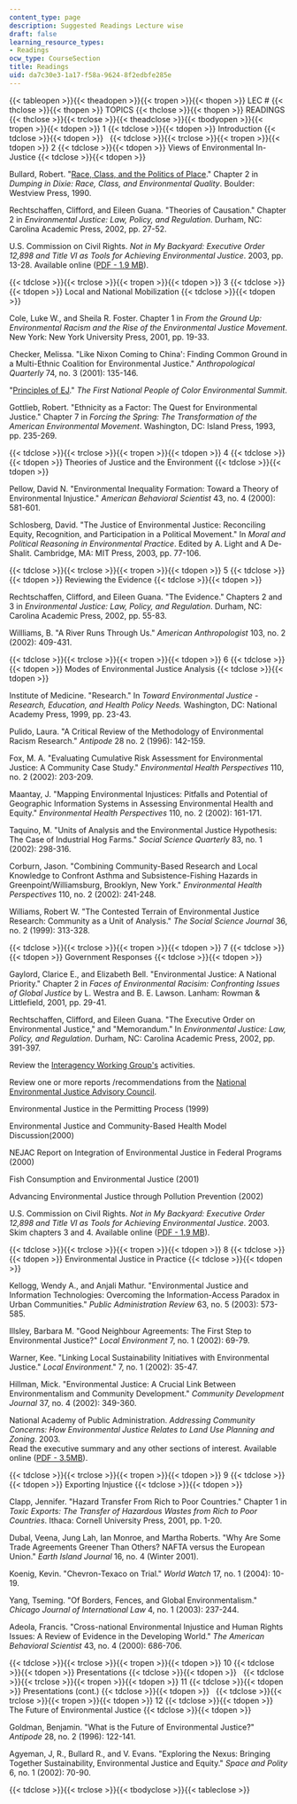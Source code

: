 ```yaml
---
content_type: page
description: Suggested Readings Lecture wise
draft: false
learning_resource_types:
- Readings
ocw_type: CourseSection
title: Readings
uid: da7c30e3-1a17-f58a-9624-8f2edbfe285e
---
```

{{< tableopen >}}{{< theadopen >}}{{< tropen >}}{{< thopen >}}
LEC #
{{< thclose >}}{{< thopen >}}
TOPICS
{{< thclose >}}{{< thopen >}}
READINGS
{{< thclose >}}{{< trclose >}}{{< theadclose >}}{{< tbodyopen >}}{{< tropen >}}{{< tdopen >}}
1
{{< tdclose >}}{{< tdopen >}}
Introduction
{{< tdclose >}}{{< tdopen >}}
 
{{< tdclose >}}{{< trclose >}}{{< tropen >}}{{< tdopen >}}
2
{{< tdclose >}}{{< tdopen >}}
Views of Environmental In-Justice
{{< tdclose >}}{{< tdopen >}}

Bullard, Robert. "[Race, Class, and the Politics of Place](http://www.ciesin.org/docs/010-278/010-278chpt2.html)." Chapter 2 in *Dumping in Dixie: Race, Class, and Environmental Quality*. Boulder: Westview Press, 1990.

Rechtschaffen, Clifford, and Eileen Guana. "Theories of Causation." Chapter 2 in *Environmental Justice: Law, Policy, and Regulation*. Durham, NC: Carolina Academic Press, 2002, pp. 27-52.

U.S. Commission on Civil Rights. *Not in My Backyard: Executive Order 12,898 and Title VI as Tools for Achieving Environmental Justice*. 2003, pp. 13-28. Available online ([PDF - 1.9 MB](http://www.usccr.gov/pubs/envjust/ej0104.pdf)).

{{< tdclose >}}{{< trclose >}}{{< tropen >}}{{< tdopen >}}
3
{{< tdclose >}}{{< tdopen >}}
Local and National Mobilization
{{< tdclose >}}{{< tdopen >}}

Cole, Luke W., and Sheila R. Foster. Chapter 1 in *From the Ground Up: Environmental Racism and the Rise of the Environmental Justice Movement*. New York: New York University Press, 2001, pp. 19-33.

Checker, Melissa. "Like Nixon Coming to China': Finding Common Ground in a Multi-Ethnic Coalition for Environmental Justice." *Anthropological Quarterly* 74, no. 3 (2001): 135-146.

"[Principles of EJ](https://www.nrdc.org/sites/default/files/ej-principles.pdf)." *The First National People of Color Environmental Summit*.

Gottlieb, Robert. "Ethnicity as a Factor: The Quest for Environmental Justice." Chapter 7 in *Forcing the Spring: The Transformation of the American Environmental Movement*. Washington, DC: Island Press, 1993, pp. 235-269.

{{< tdclose >}}{{< trclose >}}{{< tropen >}}{{< tdopen >}}
4
{{< tdclose >}}{{< tdopen >}}
Theories of Justice and the Environment
{{< tdclose >}}{{< tdopen >}}

Pellow, David N. "Environmental Inequality Formation: Toward a Theory of Environmental Injustice." *American Behavioral Scientist* 43, no. 4 (2000): 581-601.

Schlosberg, David. "The Justice of Environmental Justice: Reconciling Equity, Recognition, and Participation in a Political Movement." In *Moral and Political Reasoning in Environmental Practice*. Edited by A. Light and A De-Shalit. Cambridge, MA: MIT Press, 2003, pp. 77-106.

{{< tdclose >}}{{< trclose >}}{{< tropen >}}{{< tdopen >}}
5
{{< tdclose >}}{{< tdopen >}}
Reviewing the Evidence
{{< tdclose >}}{{< tdopen >}}

Rechtschaffen, Clifford, and Eileen Guana. "The Evidence." Chapters 2 and 3 in *Environmental Justice: Law, Policy, and Regulation*. Durham, NC: Carolina Academic Press, 2002, pp. 55-83.

Willliams, B. "A River Runs Through Us." *American Anthropologist* 103, no. 2 (2002): 409-431.

{{< tdclose >}}{{< trclose >}}{{< tropen >}}{{< tdopen >}}
6
{{< tdclose >}}{{< tdopen >}}
Modes of Environmental Justice Analysis
{{< tdclose >}}{{< tdopen >}}

Institute of Medicine. "Research." In *Toward Environmental Justice - Research, Education, and Health Policy Needs.* Washington, DC: National Academy Press, 1999, pp. 23-43.

Pulido, Laura. "A Critical Review of the Methodology of Environmental Racism Research." *Antipode* 28 no. 2 (1996): 142-159.

Fox, M. A. "Evaluating Cumulative Risk Assessment for Environmental Justice: A Community Case Study." *Environmental Health Perspectives* 110, no. 2 (2002): 203-209.

Maantay, J. "Mapping Environmental Injustices: Pitfalls and Potential of Geographic Information Systems in Assessing Environmental Health and Equity." *Environmental Health Perspectives* 110, no. 2 (2002): 161-171.

Taquino, M. "Units of Analysis and the Environmental Justice Hypothesis: The Case of Industrial Hog Farms." *Social Science Quarterly* 83, no. 1 (2002): 298-316.

Corburn, Jason. "Combining Community-Based Research and Local Knowledge to Confront Asthma and Subsistence-Fishing Hazards in Greenpoint/Williamsburg, Brooklyn, New York." *Environmental Health Perspectives* 110, no. 2 (2002): 241-248.

Williams, Robert W. "The Contested Terrain of Environmental Justice Research: Community as a Unit of Analysis." *The Social Science Journal* 36, no. 2 (1999): 313-328.

{{< tdclose >}}{{< trclose >}}{{< tropen >}}{{< tdopen >}}
7
{{< tdclose >}}{{< tdopen >}}
Government Responses
{{< tdclose >}}{{< tdopen >}}

Gaylord, Clarice E., and Elizabeth Bell. "Environmental Justice: A National Priority." Chapter 2 in *Faces of Environmental Racisim: Confronting Issues of Global Justice* by L. Westra and B. E. Lawson. Lanham: Rowman & Littlefield, 2001, pp. 29-41.

Rechtschaffen, Clifford, and Eileen Guana. "The Executive Order on Environmental Justice," and "Memorandum." In *Environmental Justice: Law, Policy, and Regulation*. Durham, NC: Carolina Academic Press, 2002, pp. 391-397.

Review the [Interagency Working Group's](https://www.epa.gov/environmentaljustice/federal-interagency-working-group-environmental-justice-ej-iwg) activities.

Review one or more reports /recommendations from the [National Environmental Justice Advisory Council](https://www.epa.gov/environmentaljustice/national-environmental-justice-advisory-council).

Environmental Justice in the Permitting Process (1999)

Environmental Justice and Community-Based Health Model Discussion(2000)

NEJAC Report on Integration of Environmental Justice in Federal Programs (2000)

Fish Consumption and Environmental Justice (2001)

Advancing Environmental Justice through Pollution Prevention (2002)

U.S. Commission on Civil Rights. *Not in My Backyard: Executive Order 12,898 and Title VI as Tools for Achieving Environmental Justice*. 2003. Skim chapters 3 and 4. Available online ([PDF - 1.9 MB](http://www.usccr.gov/pubs/envjust/ej0104.pdf)).

{{< tdclose >}}{{< trclose >}}{{< tropen >}}{{< tdopen >}}
8
{{< tdclose >}}{{< tdopen >}}
Environmental Justice in Practice
{{< tdclose >}}{{< tdopen >}}

Kellogg, Wendy A., and Anjali Mathur. "Environmental Justice and Information Technologies: Overcoming the Information-Access Paradox in Urban Communities." *Public Administration Review* 63, no. 5 (2003): 573-585.

Illsley, Barbara M. "Good Neighbour Agreements: The First Step to Environmental Justice?" *Local Environment* 7, no. 1 (2002): 69-79.

Warner, Kee. "Linking Local Sustainability Initiatives with Environmental Justice." *Local Environment*." 7, no. 1 (2002): 35-47.

Hillman, Mick. "Environmental Justice: A Crucial Link Between Environmentalism and Community Development." *Community Development Journal* 37, no. 4 (2002): 349-360.

National Academy of Public Administration. *Addressing Community Concerns: How Environmental Justice Relates to Land Use Planning and Zoning*. 2003.   
Read the executive summary and any other sections of interest. Available online ([PDF - 3.5MB](https://www.napawash.org/uploads/Academy_Studies/03_04AddressingCommunityConcernsHowEnvironmentalJusticeRelatestoLandUsePlanningandZoning.pdf)).

{{< tdclose >}}{{< trclose >}}{{< tropen >}}{{< tdopen >}}
9
{{< tdclose >}}{{< tdopen >}}
Exporting Injustice
{{< tdclose >}}{{< tdopen >}}

Clapp, Jennifer. "Hazard Transfer From Rich to Poor Countries." Chapter 1 in *Toxic Exports: The Transfer of Hazardous Wastes from Rich to Poor Countries*. Ithaca: Cornell University Press, 2001, pp. 1-20.

Dubal, Veena, Jung Lah, Ian Monroe, and Martha Roberts. "Why Are Some Trade Agreements Greener Than Others? NAFTA versus the European Union." *Earth Island Journal* 16, no. 4 (Winter 2001).

Koenig, Kevin. "Chevron-Texaco on Trial." *World Watch* 17, no. 1 (2004): 10-19.

Yang, Tseming. "Of Borders, Fences, and Global Environmentalism." *Chicago Journal of International Law* 4, no. 1 (2003): 237-244.

Adeola, Francis. "Cross-national Environmental Injustice and Human Rights Issues: A Review of Evidence in the Developing World." *The American Behavioral Scientist* 43, no. 4 (2000): 686-706.

{{< tdclose >}}{{< trclose >}}{{< tropen >}}{{< tdopen >}}
10
{{< tdclose >}}{{< tdopen >}}
Presentations
{{< tdclose >}}{{< tdopen >}}
 
{{< tdclose >}}{{< trclose >}}{{< tropen >}}{{< tdopen >}}
11
{{< tdclose >}}{{< tdopen >}}
Presentations (cont.)
{{< tdclose >}}{{< tdopen >}}
 
{{< tdclose >}}{{< trclose >}}{{< tropen >}}{{< tdopen >}}
12
{{< tdclose >}}{{< tdopen >}}
The Future of Environmental Justice
{{< tdclose >}}{{< tdopen >}}

Goldman, Benjamin. "What is the Future of Environmental Justice?" *Antipode* 28, no. 2 (1996): 122-141.

Agyeman, J, R., Bullard R., and V. Evans. "Exploring the Nexus: Bringing Together Sustainability, Environmental Justice and Equity." *Space and Polity* 6, no. 1 (2002): 70-90.

{{< tdclose >}}{{< trclose >}}{{< tbodyclose >}}{{< tableclose >}}